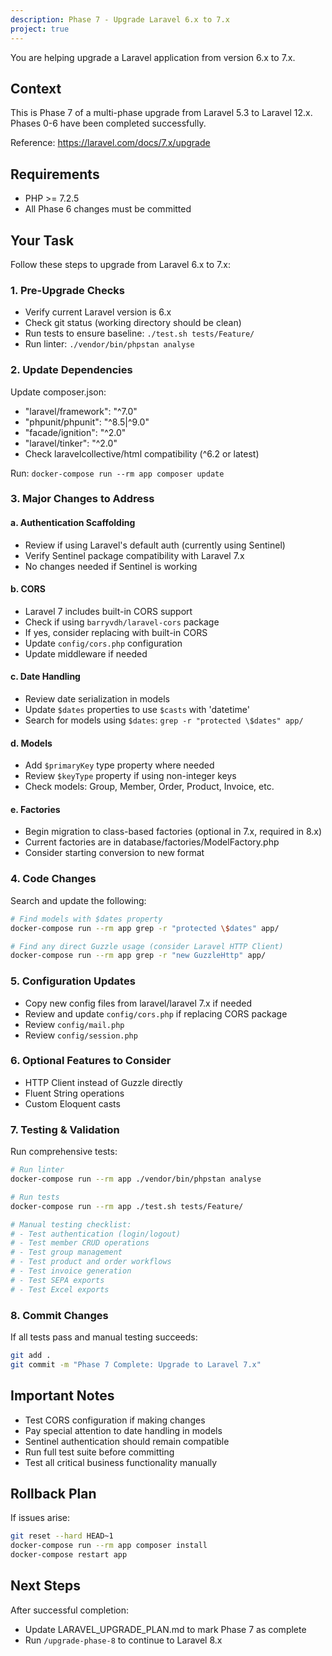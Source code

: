 ```yaml
---
description: Phase 7 - Upgrade Laravel 6.x to 7.x
project: true
---
```


You are helping upgrade a Laravel application from version 6.x to 7.x.

## Context

This is Phase 7 of a multi-phase upgrade from Laravel 5.3 to Laravel 12.x.
Phases 0-6 have been completed successfully.

Reference: https://laravel.com/docs/7.x/upgrade

## Requirements

- PHP >= 7.2.5
- All Phase 6 changes must be committed

## Your Task

Follow these steps to upgrade from Laravel 6.x to 7.x:

### 1. Pre-Upgrade Checks

- Verify current Laravel version is 6.x
- Check git status (working directory should be clean)
- Run tests to ensure baseline: `./test.sh tests/Feature/`
- Run linter: `./vendor/bin/phpstan analyse`

### 2. Update Dependencies

Update composer.json:
- "laravel/framework": "^7.0"
- "phpunit/phpunit": "^8.5|^9.0"
- "facade/ignition": "^2.0"
- "laravel/tinker": "^2.0"
- Check laravelcollective/html compatibility (^6.2 or latest)

Run: `docker-compose run --rm app composer update`

### 3. Major Changes to Address

#### a. Authentication Scaffolding
- Review if using Laravel's default auth (currently using Sentinel)
- Verify Sentinel package compatibility with Laravel 7.x
- No changes needed if Sentinel is working

#### b. CORS
- Laravel 7 includes built-in CORS support
- Check if using `barryvdh/laravel-cors` package
- If yes, consider replacing with built-in CORS
- Update `config/cors.php` configuration
- Update middleware if needed

#### c. Date Handling
- Review date serialization in models
- Update `$dates` properties to use `$casts` with 'datetime'
- Search for models using `$dates`: `grep -r "protected \$dates" app/`

#### d. Models
- Add `$primaryKey` type property where needed
- Review `$keyType` property if using non-integer keys
- Check models: Group, Member, Order, Product, Invoice, etc.

#### e. Factories
- Begin migration to class-based factories (optional in 7.x, required in 8.x)
- Current factories are in database/factories/ModelFactory.php
- Consider starting conversion to new format

### 4. Code Changes

Search and update the following:

```bash
# Find models with $dates property
docker-compose run --rm app grep -r "protected \$dates" app/

# Find any direct Guzzle usage (consider Laravel HTTP Client)
docker-compose run --rm app grep -r "new GuzzleHttp" app/
```

### 5. Configuration Updates

- Copy new config files from laravel/laravel 7.x if needed
- Review and update `config/cors.php` if replacing CORS package
- Review `config/mail.php`
- Review `config/session.php`

### 6. Optional Features to Consider

- HTTP Client instead of Guzzle directly
- Fluent String operations
- Custom Eloquent casts

### 7. Testing & Validation

Run comprehensive tests:
```bash
# Run linter
docker-compose run --rm app ./vendor/bin/phpstan analyse

# Run tests
docker-compose run --rm app ./test.sh tests/Feature/

# Manual testing checklist:
# - Test authentication (login/logout)
# - Test member CRUD operations
# - Test group management
# - Test product and order workflows
# - Test invoice generation
# - Test SEPA exports
# - Test Excel exports
```

### 8. Commit Changes

If all tests pass and manual testing succeeds:
```bash
git add .
git commit -m "Phase 7 Complete: Upgrade to Laravel 7.x"
```

## Important Notes

- Test CORS configuration if making changes
- Pay special attention to date handling in models
- Sentinel authentication should remain compatible
- Run full test suite before committing
- Test all critical business functionality manually

## Rollback Plan

If issues arise:
```bash
git reset --hard HEAD~1
docker-compose run --rm app composer install
docker-compose restart app
```

## Next Steps

After successful completion:
- Update LARAVEL_UPGRADE_PLAN.md to mark Phase 7 as complete
- Run `/upgrade-phase-8` to continue to Laravel 8.x
